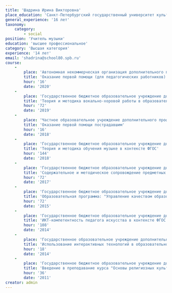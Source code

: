 ```yaml
---
title: 'Шадрина Ирина Викторовна'
place_education: 'Санкт-Петербургский государственный университет культуры и искусств'
general_experience: '16 лет'
taxonomy:
    category:
        - social
position: 'Учитель музыки'
education: 'высшее профессиональное'
category: 'Высшая категория'
experience: '14 лет'
email: 'shadrina@school80.spb.ru'
course: 
    -
        place: 'Автономная некоммерческая организация дополнительного профессионального образования "Учебный центр "Педагогический альянс"'
        title: 'Оказание первой помощи (для педагогических работников)'
        hour: '16'
        date: '2020'
    -
        place: 'Государственное бюджетное образовательное учреждение дополнительного профессионального образования (повышения квалификации) специалистов Санкт-Петербургская академия постдипломного педагогического образования'
        title: 'Теория и методика вокально-хоровой работы в образовательной школе'
        hour: '72'
        date: '2019'
    -
        place: 'Частное образовательное учреждение дополнительного профессионального образования Образовательный центр охраны труда'
        title: 'Оказание первой помощи пострадавшим'
        hour: '16'
        date: '2018'
    -
        place: 'Государственное бюджетное образовательное учреждение дополнительного профессионального образования (повышения квалификации) специалистов Санкт-Петербургская академия постдипломного педагогического образования'
        title: 'Теория и методика обучения музыке в контексте ФГОС'
        hour: '144'
        date: '2018'
    -
        place: 'Государственное бюджетное образовательное учреждение дополнительного педагогического профессионального образования Центр повышения квалификации специалистов Петроградского района Санкт-Петербурга "Информационно-методический центр"'
        title: 'Содержательное и методическое сопровождение предметных областей ОРКСЭ и ОДН КНР'
        hour: '72'
        date: '2017'
    -
        place: 'Государственное бюджетное образовательное учреждение дополнительного педагогического профессионального образования Центр повышения квалификации специалистов Петроградского района Санкт-Петербурга "Информационно-методический центр"'
        title: 'Образовательная программа: "Управление качеством образования" Модуль: "Профессиональная компетентность учителя в условиях реализации ФГОС"'
        hour: '72'
        date: '2015'
    -
        place: 'Государственное бюджетное образовательное учреждение дополнительного профессионального образования (повышения квалификации) специалистов Санкт-Петербургская академия постдипломного педагогического образования'
        title: 'ИКТ-компетентность педагога искусства в контексте ФГОС'
        hour: '108'
        date: '2014'
    -
        place: 'Государственное образовательное учреждение дополнительного профессионального образования центр повышения квалификации специалистов Санкт-Петербурга "Региональный центр оценки качества и информационных технологий"'
        title: 'Использование интерактивных технологий в образовательном процессе'
        hour: '18'
        date: '2014'
    -
        place: 'Государственное бюджетное образовательное учреждение дополнительного профессионального образования (повышения квалификации) специалистов Санкт-Петербургская академия постдипломного педагогического образования'
        title: 'Введение в преподавание курса "Основы религиозных культур и светской этики"'
        hour: '36'
        date: '2011'
creator: admin
---
```

